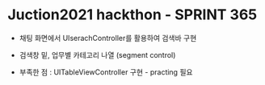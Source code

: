 # Juction2021 hackthon - SPRINT 365
- 채팅 화면에서 UIserachController를 활용하여 검색바 구현 
- 검색창 밑, 업무별 카테고리 나열 (segment control)

- 부족한 점 
: UITableViewController 구현 - practing 필요
